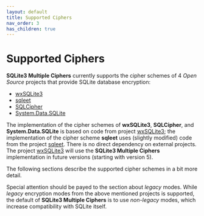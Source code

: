 ```yaml
---
layout: default
title: Supported Ciphers
nav_order: 3
has_children: true
---
```

# Supported Ciphers

**SQLite3 Multiple Ciphers** currently supports the cipher schemes of 4 _Open Source_ projects that provide SQLite database encryption:

- [wxSQLite3](https://github.com/utelle/wxsqlite3)
- [sqleet](https://github.com/resilar/sqleet)
- [SQLCipher](https://www.zetetic.net/sqlcipher/)
- [System.Data.SQLite](http://system.data.sqlite.org)

The implementation of the cipher schemes of **wxSQLite3**, **SQLCipher**, and **System.Data.SQLite** is based on code from project [wxSQLite3](https://github.com/utelle/wxsqlite3); the implementation of the cipher scheme **sqleet** uses (slightly modified) code from the project [sqleet](https://github.com/resilar/sqleet). There is no direct dependency on external projects. The project [wxSQLite3](https://github.com/utelle/wxsqlite3) will use the **SQLite3 Multiple Ciphers** implementation in future versions (starting with version 5).

The following sections describe the supported cipher schemes in a bit more detail. 

Special attention should be payed to the section about _legacy_ modes. While _legacy_ encryption modes from the above mentioned projects is supported, the default of **SQLite3 Multiple Ciphers** is to use _non-legacy_ modes, which increase compatibility with SQLite itself.
